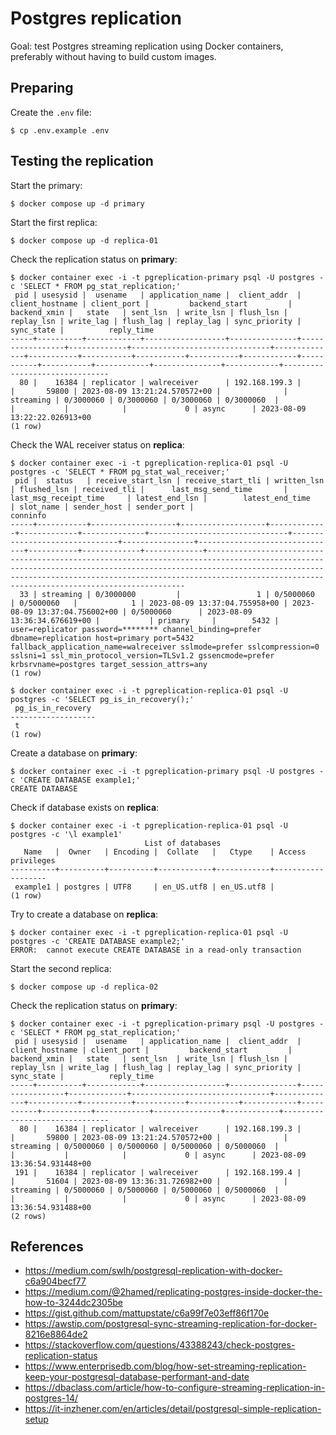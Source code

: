 # Postgres replication

Goal: test Postgres streaming replication using Docker containers, preferably without having to build custom images.

## Preparing

Create the `.env` file:

```console
$ cp .env.example .env
```

## Testing the replication

Start the primary:

```console
$ docker compose up -d primary
```

Start the first replica:

```console
$ docker compose up -d replica-01
```

Check the replication status on **primary**:

```console
$ docker container exec -i -t pgreplication-primary psql -U postgres -c 'SELECT * FROM pg_stat_replication;'
 pid | usesysid |  usename   | application_name |  client_addr  | client_hostname | client_port |         backend_start         | backend_xmin |   state   | sent_lsn  | write_lsn | flush_lsn | replay_lsn | write_lag | flush_lag | replay_lag | sync_priority | sync_state |          reply_time
-----+----------+------------+------------------+---------------+-----------------+-------------+-------------------------------+--------------+-----------+-----------+-----------+-----------+------------+-----------+-----------+------------+---------------+------------+-------------------------------
  80 |    16384 | replicator | walreceiver      | 192.168.199.3 |                 |       59800 | 2023-08-09 13:21:24.570572+00 |              | streaming | 0/3000060 | 0/3000060 | 0/3000060 | 0/3000060  |           |           |            |             0 | async      | 2023-08-09 13:22:22.026913+00
(1 row)
```

Check the WAL receiver status on **replica**:

```console
$ docker container exec -i -t pgreplication-replica-01 psql -U postgres -c 'SELECT * FROM pg_stat_wal_receiver;'
 pid |  status   | receive_start_lsn | receive_start_tli | written_lsn | flushed_lsn | received_tli |      last_msg_send_time       |     last_msg_receipt_time     | latest_end_lsn |        latest_end_time        | slot_name | sender_host | sender_port |                                                                                                                                     conninfo
-----+-----------+-------------------+-------------------+-------------+-------------+--------------+-------------------------------+-------------------------------+----------------+-------------------------------+-----------+-------------+-------------+-----------------------------------------------------------------------------------------------------------------------------------------------------------------------------------------------------------------------------------------------------------------------------------
  33 | streaming | 0/3000000         |                 1 | 0/5000060   | 0/5000060   |            1 | 2023-08-09 13:37:04.755958+00 | 2023-08-09 13:37:04.756002+00 | 0/5000060      | 2023-08-09 13:36:34.676619+00 |           | primary     |        5432 | user=replicator password=******** channel_binding=prefer dbname=replication host=primary port=5432 fallback_application_name=walreceiver sslmode=prefer sslcompression=0 sslsni=1 ssl_min_protocol_version=TLSv1.2 gssencmode=prefer krbsrvname=postgres target_session_attrs=any
(1 row)

$ docker container exec -i -t pgreplication-replica-01 psql -U postgres -c 'SELECT pg_is_in_recovery();'
 pg_is_in_recovery
-------------------
 t
(1 row)
```

Create a database on **primary**:

```console
$ docker container exec -i -t pgreplication-primary psql -U postgres -c 'CREATE DATABASE example1;'
CREATE DATABASE
```

Check if database exists on **replica**:

```console
$ docker container exec -i -t pgreplication-replica-01 psql -U postgres -c '\l example1'
                              List of databases
   Name   |  Owner   | Encoding |  Collate   |   Ctype    | Access privileges
----------+----------+----------+------------+------------+-------------------
 example1 | postgres | UTF8     | en_US.utf8 | en_US.utf8 |
(1 row)
```

Try to create a database on **replica**:

```console
$ docker container exec -i -t pgreplication-replica-01 psql -U postgres -c 'CREATE DATABASE example2;'
ERROR:  cannot execute CREATE DATABASE in a read-only transaction
```

Start the second replica:

```console
$ docker compose up -d replica-02
```

Check the replication status on **primary**:

```console
$ docker container exec -i -t pgreplication-primary psql -U postgres -c 'SELECT * FROM pg_stat_replication;'
 pid | usesysid |  usename   | application_name |  client_addr  | client_hostname | client_port |         backend_start         | backend_xmin |   state   | sent_lsn  | write_lsn | flush_lsn | replay_lsn | write_lag | flush_lag | replay_lag | sync_priority | sync_state |          reply_time
-----+----------+------------+------------------+---------------+-----------------+-------------+-------------------------------+--------------+-----------+-----------+-----------+-----------+------------+-----------+-----------+------------+---------------+------------+-------------------------------
  80 |    16384 | replicator | walreceiver      | 192.168.199.3 |                 |       59800 | 2023-08-09 13:21:24.570572+00 |              | streaming | 0/5000060 | 0/5000060 | 0/5000060 | 0/5000060  |           |           |            |             0 | async      | 2023-08-09 13:36:54.931448+00
 191 |    16384 | replicator | walreceiver      | 192.168.199.4 |                 |       51604 | 2023-08-09 13:36:31.726982+00 |              | streaming | 0/5000060 | 0/5000060 | 0/5000060 | 0/5000060  |           |           |            |             0 | async      | 2023-08-09 13:36:54.931488+00
(2 rows)
```

## References

- https://medium.com/swlh/postgresql-replication-with-docker-c6a904becf77
- https://medium.com/@2hamed/replicating-postgres-inside-docker-the-how-to-3244dc2305be
- https://gist.github.com/mattupstate/c6a99f7e03eff86f170e
- https://awstip.com/postgresql-sync-streaming-replication-for-docker-8216e8864de2
- https://stackoverflow.com/questions/43388243/check-postgres-replication-status
- https://www.enterprisedb.com/blog/how-set-streaming-replication-keep-your-postgresql-database-performant-and-date
- https://dbaclass.com/article/how-to-configure-streaming-replication-in-postgres-14/
- https://it-inzhener.com/en/articles/detail/postgresql-simple-replication-setup
